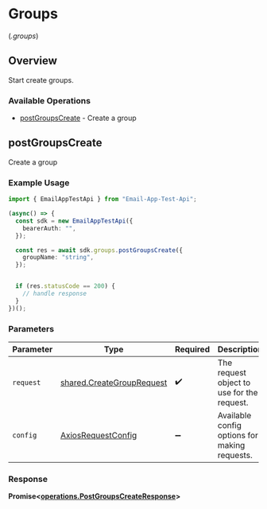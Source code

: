 # Groups
(*.groups*)

## Overview

Start create groups.

### Available Operations

* [postGroupsCreate](#postgroupscreate) - Create a group

## postGroupsCreate

Create a group

### Example Usage

```typescript
import { EmailAppTestApi } from "Email-App-Test-Api";

(async() => {
  const sdk = new EmailAppTestApi({
    bearerAuth: "",
  });

  const res = await sdk.groups.postGroupsCreate({
    groupName: "string",
  });


  if (res.statusCode == 200) {
    // handle response
  }
})();
```

### Parameters

| Parameter                                                              | Type                                                                   | Required                                                               | Description                                                            |
| ---------------------------------------------------------------------- | ---------------------------------------------------------------------- | ---------------------------------------------------------------------- | ---------------------------------------------------------------------- |
| `request`                                                              | [shared.CreateGroupRequest](../../models/shared/creategrouprequest.md) | :heavy_check_mark:                                                     | The request object to use for the request.                             |
| `config`                                                               | [AxiosRequestConfig](https://axios-http.com/docs/req_config)           | :heavy_minus_sign:                                                     | Available config options for making requests.                          |


### Response

**Promise<[operations.PostGroupsCreateResponse](../../models/operations/postgroupscreateresponse.md)>**

